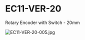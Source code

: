 # EC11-VER-20
Rotary Encoder with Switch - 20mm

![EC11-VER-20-005.jpg](https://imgbbb.com/images/2020/06/20/EC11-VER-20-005.jpg)
